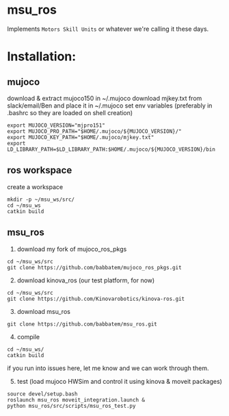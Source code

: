 # msu_ros

Implements ```Motors Skill Units``` or whatever we're calling it these days.

# Installation:
## mujoco
download & extract mujoco150 in ~/.mujoco
download mjkey.txt from slack/email/Ben and place it in ~/.mujoco
set env variables (preferably in .bashrc so they are loaded on shell creation)
```
export MUJOCO_VERSION="mjpro151"
export MUJOCO_PRO_PATH="$HOME/.mujoco/${MUJOCO_VERSION}/"
export MUJOCO_KEY_PATH="$HOME/.mujoco/mjkey.txt"
export LD_LIBRARY_PATH=$LD_LIBRARY_PATH:$HOME/.mujoco/${MUJOCO_VERSION}/bin
```

## ros workspace
create a workspace
```
mkdir -p ~/msu_ws/src/
cd ~/msu_ws
catkin build
```

## msu_ros
1. download my fork of mujoco_ros_pkgs  
```
cd ~/msu_ws/src
git clone https://github.com/babbatem/mujoco_ros_pkgs.git
```  

2. download kinova_ros (our test platform, for now)   
```
cd ~/msu_ws/src
git clone https://github.com/Kinovarobotics/kinova-ros.git
```

3. download msu_ros  
```
git clone https://github.com/babbatem/msu_ros.git
```

4. compile  
```
cd ~/msu_ws/
catkin build
```

if you run into issues here, let me know and we can work through them.

5. test (load mujoco HWSim and control it using kinova & moveit packages)  
```
source devel/setup.bash
roslaunch msu_ros moveit_integration.launch &
python msu_ros/src/scripts/msu_ros_test.py
```
